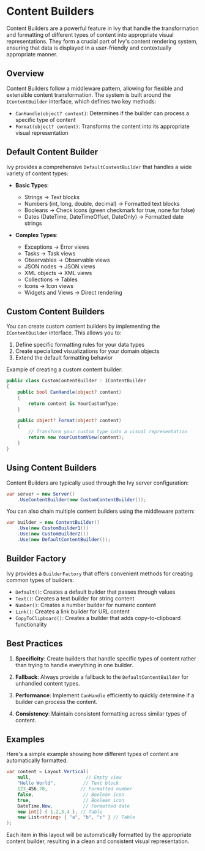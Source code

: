 ﻿# Content Builders

Content Builders are a powerful feature in Ivy that handle the transformation and formatting of different types of content into appropriate visual representations. They form a crucial part of Ivy's content rendering system, ensuring that data is displayed in a user-friendly and contextually appropriate manner.

## Overview

Content Builders follow a middleware pattern, allowing for flexible and extensible content transformation. The system is built around the `IContentBuilder` interface, which defines two key methods:

- `CanHandle(object? content)`: Determines if the builder can process a specific type of content
- `Format(object? content)`: Transforms the content into its appropriate visual representation

## Default Content Builder

Ivy provides a comprehensive `DefaultContentBuilder` that handles a wide variety of content types:

- **Basic Types**:
  - Strings → Text blocks
  - Numbers (int, long, double, decimal) → Formatted text blocks
  - Booleans → Check icons (green checkmark for true, none for false)
  - Dates (DateTime, DateTimeOffset, DateOnly) → Formatted date strings

- **Complex Types**:
  - Exceptions → Error views
  - Tasks → Task views
  - Observables → Observable views
  - JSON nodes → JSON views
  - XML objects → XML views
  - Collections → Tables
  - Icons → Icon views
  - Widgets and Views → Direct rendering

## Custom Content Builders

You can create custom content builders by implementing the `IContentBuilder` interface. This allows you to:

1. Define specific formatting rules for your data types
2. Create specialized visualizations for your domain objects
3. Extend the default formatting behavior

Example of creating a custom content builder:

```csharp
public class CustomContentBuilder : IContentBuilder
{
    public bool CanHandle(object? content)
    {
        return content is YourCustomType;
    }

    public object? Format(object? content)
    {
        // Transform your custom type into a visual representation
        return new YourCustomView(content);
    }
}
```

## Using Content Builders

Content Builders are typically used through the Ivy server configuration:

```csharp
var server = new Server()
    .UseContentBuilder(new CustomContentBuilder());
```

You can also chain multiple content builders using the middleware pattern:

```csharp
var builder = new ContentBuilder()
    .Use(new CustomBuilder1())
    .Use(new CustomBuilder2())
    .Use(new DefaultContentBuilder());
```

## Builder Factory

Ivy provides a `BuilderFactory` that offers convenient methods for creating common types of builders:

- `Default()`: Creates a default builder that passes through values
- `Text()`: Creates a text builder for string content
- `Number()`: Creates a number builder for numeric content
- `Link()`: Creates a link builder for URL content
- `CopyToClipboard()`: Creates a builder that adds copy-to-clipboard functionality

## Best Practices

1. **Specificity**: Create builders that handle specific types of content rather than trying to handle everything in one builder.

2. **Fallback**: Always provide a fallback to the `DefaultContentBuilder` for unhandled content types.

3. **Performance**: Implement `CanHandle` efficiently to quickly determine if a builder can process the content.

4. **Consistency**: Maintain consistent formatting across similar types of content.

## Examples

Here's a simple example showing how different types of content are automatically formatted:

```csharp
var content = Layout.Vertical(
    null,                    // Empty view
    "Hello World",          // Text block
    123_456.78,            // Formatted number
    false,                  // Boolean icon
    true,                   // Boolean icon
    DateTime.Now,           // Formatted date
    new int[] { 1,2,3,4 }, // Table
    new List<string> { "a", "b", "c" } // Table
);
```

Each item in this layout will be automatically formatted by the appropriate content builder, resulting in a clean and consistent visual representation.